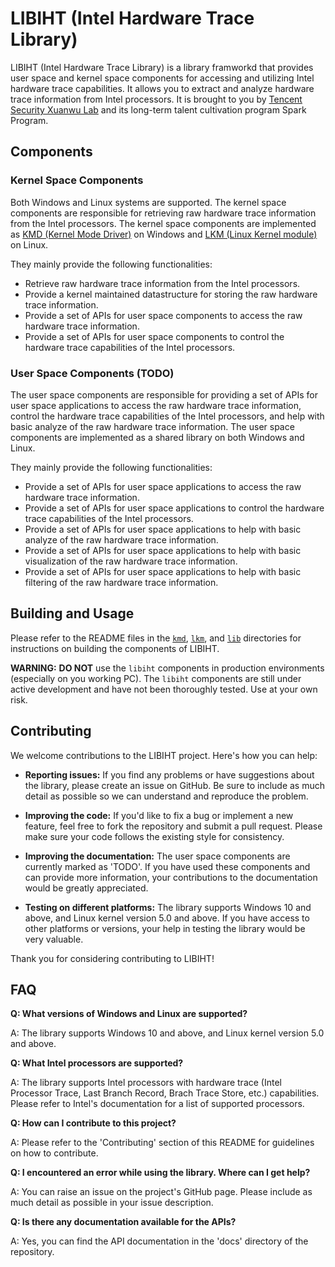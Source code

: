 # LIBIHT (Intel Hardware Trace Library)

LIBIHT (Intel Hardware Trace Library) is a library framworkd that provides user space and kernel space components for accessing and utilizing Intel hardware trace capabilities. It allows you to extract and analyze hardware trace information from Intel processors. It is brought to you by [Tencent Security Xuanwu Lab](https://xlab.tencent.com/en/) and its long-term talent cultivation program Spark Program.

## Components

### Kernel Space Components

Both Windows and Linux systems are supported. The kernel space components are responsible for retrieving raw hardware trace information from the Intel processors. The kernel space components are implemented as [KMD (Kernel Mode Driver)](https://en.wikipedia.org/wiki/Kernel-Mode_Driver_Framework) on Windows and [LKM (Linux Kernel module)](https://wiki.archlinux.org/title/Kernel_module) on Linux.

They mainly provide the following functionalities:

- Retrieve raw hardware trace information from the Intel processors.
- Provide a kernel maintained datastructure for storing the raw hardware trace information.
- Provide a set of APIs for user space components to access the raw hardware trace information.
- Provide a set of APIs for user space components to control the hardware trace capabilities of the Intel processors.

### User Space Components (TODO)

The user space components are responsible for providing a set of APIs for user space applications to access the raw hardware trace information, control the hardware trace capabilities of the Intel processors, and help with basic analyze of the raw hardware trace information. The user space components are implemented as a shared library on both Windows and Linux.

They mainly provide the following functionalities:

- Provide a set of APIs for user space applications to access the raw hardware trace information.
- Provide a set of APIs for user space applications to control the hardware trace capabilities of the Intel processors.
- Provide a set of APIs for user space applications to help with basic analyze of the raw hardware trace information.
- Provide a set of APIs for user space applications to help with basic visualization of the raw hardware trace information.
- Provide a set of APIs for user space applications to help with basic filtering of the raw hardware trace information.

## Building and Usage

Please refer to the README files in the [`kmd`](./kmd/README.md), [`lkm`](./lkm/README.md), and [`lib`](./lib/README.md) directories for instructions on building the components of LIBIHT.

**WARNING:** **DO NOT** use the `libiht` components in production environments (especially on you working PC). The `libiht` components are still under active development and have not been thoroughly tested. Use at your own risk.

## Contributing

We welcome contributions to the LIBIHT project. Here's how you can help:

- **Reporting issues:** If you find any problems or have suggestions about the library, please create an issue on GitHub. Be sure to include as much detail as possible so we can understand and reproduce the problem.

- **Improving the code:** If you'd like to fix a bug or implement a new feature, feel free to fork the repository and submit a pull request. Please make sure your code follows the existing style for consistency.

- **Improving the documentation:** The user space components are currently marked as 'TODO'. If you have used these components and can provide more information, your contributions to the documentation would be greatly appreciated.

- **Testing on different platforms:** The library supports Windows 10 and above, and Linux kernel version 5.0 and above. If you have access to other platforms or versions, your help in testing the library would be very valuable.

Thank you for considering contributing to LIBIHT!

## FAQ

**Q: What versions of Windows and Linux are supported?**

A: The library supports Windows 10 and above, and Linux kernel version 5.0 and above.

**Q: What Intel processors are supported?**

A: The library supports Intel processors with hardware trace (Intel Processor Trace, Last Branch Record, Brach Trace Store, etc.) capabilities. Please refer to Intel's documentation for a list of supported processors.

**Q: How can I contribute to this project?**

A: Please refer to the 'Contributing' section of this README for guidelines on how to contribute.

**Q: I encountered an error while using the library. Where can I get help?**

A: You can raise an issue on the project's GitHub page. Please include as much detail as possible in your issue description.

**Q: Is there any documentation available for the APIs?**

A: Yes, you can find the API documentation in the 'docs' directory of the repository.
